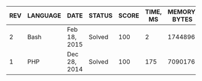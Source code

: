 | REV | LANGUAGE | DATE | STATUS | SCORE | TIME, MS | MEMORY, BYTES | IN RANKING | UNIQUE | RANKING POINTS |
|-----|----------|------|--------|-------|----------|---------------|------------|--------|----------------|
| 2 | Bash | Feb 18, 2015 | Solved | 100 | 2 | 1744896 | yes | yes | 33.083 |
| 1 | PHP | Dec 28, 2014 | Solved | 100 | 175 | 7090176 | yes | yes | 28.776 |


